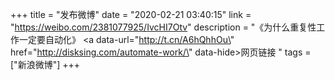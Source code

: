 +++
title = "发布微博"
date = "2020-02-21 03:40:15"
link = "https://weibo.com/2381077925/IvcHI7Otv"
description = "《为什么重复性工作一定要自动化》 <a data-url=\"http://t.cn/A6hQhhOu\" href=\"http://disksing.com/automate-work/\" data-hide>网页链接</a> "
tags = ["新浪微博"]
+++
